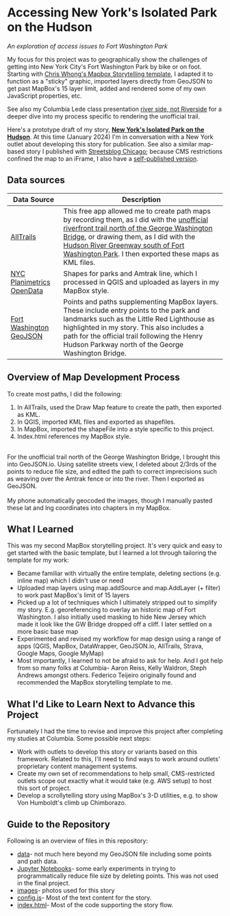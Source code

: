 # Accessing New York's Isolated Park on the Hudson
_An exploration of access issues to Fort Washington Park_

My focus for this project was to geographically show the challenges of getting into New York City's Fort Washington Park by bike or on foot. Starting with <a href="https://github.com/mapbox/storytelling" target="_blank">Chris Whong's Mapbox Storytelling template</a>, I adapted it to function as a "sticky" graphic, imported layers directly from GeoJSON to get past MapBox's 15 layer limit, added and rendered some of my own JavaScript properties, etc.

See also my Columbia Lede class presentation [river side, not Riverside](https://docs.google.com/presentation/d/1ZwO5fan_ltLzFTe16mZ3CVEGW-FTXvENLcBm89uCm5U/edit#slide=id.g260a9537d66_0_40) for a deeper dive into my process specific to rendering the unofficial trail.

Here's a prototype draft of my story, <strong>[New York's Isolated Park on the Hudson](https://reliablerascal.github.io/fort-washington/)</strong>. At this time (January 2024) I'm in conversation with a New York outlet about developing this story for publication. See also a similar map-based story I published with [Streetsblog Chicago](https://chi.streetsblog.org/2023/09/11/how-can-we-better-link-the-far-southeast-sides-disconnected-network-of-public-parks); because CMS restrictions confined the map to an iFrame, I also have a [self-published version](https://reliablerascal.github.io/bike-far-southeast/).

## Data sources
|Data Source|Description|
|---|---|
|[AllTrails](https://alltrails.com)|This free app allowed me to create path maps by recording them, as I did with the [unofficial riverfront trail north of the George Washington Bridge](https://www.alltrails.com/explore/map/riverfront-180-to-189-8722c8f), or drawing them, as I did with the [Hudson River Greenway south of Fort Washington Park](https://www.alltrails.com/explore/map/map-september-28-2023-9f31942). I then exported these maps as KML files.|
|[NYC Planimetrics OpenData](https://data.cityofnewyork.us/Transportation/NYC-Planimetrics/wt4d-p43d)| Shapes for parks and Amtrak line, which I processed in QGIS and uploaded as layers in my MapBox style.|
|[Fort Washington GeoJSON](https://github.com/reliablerascal/fort-washington/blob/main/data/fort_wash_points.geojson)|Points and paths supplementing MapBox layers. These include entry points to the park and landmarks such as the Little Red Lighthouse as highlighted in my story. This also includes a path for the official trail following the Henry Hudson Parkway north of the George Washington Bridge.|

## Overview of Map Development Process
To create most paths, I did the following:
<ol>
<li>In AllTrails, used the Draw Map feature to create the path, then exported as KML.
<li>In QGIS, imported KML files and exported as shapefiles.
<li>In MapBox, imported the shapeFile into a style specific to this project.
<li>Index.html references my MapBox style.
</ol>
<br>
For the unofficial trail north of the George Washington Bridge, I brought this into GeoJSON.io. Using satellite streets view, I deleted about 2/3rds of the points to reduce file size, and edited the path to correct imprecisions such as weaving over the Amtrak fence or into the river. Then I exported as GeoJSON.
<br><br>
My phone automatically geocoded the images, though I manually pasted these lat and lng coordinates into chapters in my MapBox.

## What I Learned
This was my second MapBox storytelling project. It's very quick and easy to get started with the basic template, but I learned a lot through tailoring the template for my work:
<ul>
<li>Became familiar with virtually the entire template, deleting sections (e.g. inline map) which I didn't use or need
<li>Uploaded map layers using map.addSource and map.AddLayer (+ filter) to work past MapBox's limit of 15 layers
<li>Picked up a lot of techniques which I ultimately stripped out to simplify my story. E.g. georeferencing to overlay an historic map of Fort Washington. I also initially used masking to hide New Jersey which made it look like the GW Bridge dropped off a cliff. I later settled on a more basic base map
<li>Experimented and revised my workflow for map design using a range of apps (QGIS, MapBox, DataWrapper, GeoJSON.io, AllTrails, Strava, Google Maps, Google MyMap)
<li>Most importantly, I learned to not be afraid to ask for help. And I got help from so many folks at Columbia- Aaron Reiss, Kelly Waldron, Steph Andrews amongst others. Federico Teijeiro originally found and recommended the MapBox storytelling template to me.
</ul>

## What I'd Like to Learn Next to Advance this Project
Fortunately I had the time to revise and improve this project after completing my studies at Columbia. Some possible next steps:
<ul><li>Work with outlets to develop this story or variants based on this framework. Related to this, I'll need to find ways to work around outlets' proprietary content management systems.
<li>Create my own set of recommendations to help small, CMS-restricted outlets scope out exactly what it would take (e.g. AWS setup) to host this sort of project.
<li>Develop a scrollytelling story using MapBox's 3-D utilities, e.g. to show Von Humboldt's climb up Chimborazo.
</ul>

## Guide to the Repository
Following is an overview of files in this repository:

* [data](data/)- not much here beyond my GeoJSON file including some points and path data.
* [Jupyter Notebooks](notebooks)- some early experiments in trying to programmatically reduce file size by deleting points. This was not used in the final project.
* [images](images/)- photos used for this story
* [config.js](config.js)- Most of the text content for the story. 
* [index.html](index.html)- Most of the code supporting the story flow.



